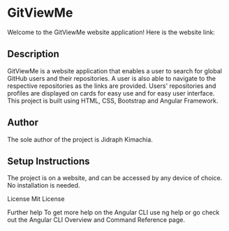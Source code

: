# GitViewMe

Welcome to the GitViewMe website application!
Here is the website link:

## Description

GitViewMe is a website application that enables a user to search for global GitHub users and their repositories. A user is also able to navigate to the respective repositories as the links are provided. Users' repositories and profiles are displayed on cards for easy use and for easy user interface. This project is built using HTML, CSS, Bootstrap and Angular Framework.

## Author

The sole author of the project is Jidraph Kimachia.

## Setup Instructions

The project is on a website, and can be accessed by any device of choice. No installation is needed.

License
Mit License

Further help
To get more help on the Angular CLI use ng help or go check out the Angular CLI Overview and Command Reference page.
